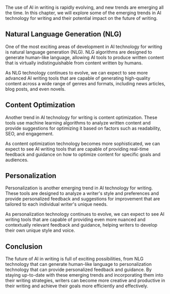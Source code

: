 
The use of AI in writing is rapidly evolving, and new trends are emerging all the time. In this chapter, we will explore some of the emerging trends in AI technology for writing and their potential impact on the future of writing.

Natural Language Generation (NLG)
---------------------------------

One of the most exciting areas of development in AI technology for writing is natural language generation (NLG). NLG algorithms are designed to generate human-like language, allowing AI tools to produce written content that is virtually indistinguishable from content written by humans.

As NLG technology continues to evolve, we can expect to see more advanced AI writing tools that are capable of generating high-quality content across a wide range of genres and formats, including news articles, blog posts, and even novels.

Content Optimization
--------------------

Another trend in AI technology for writing is content optimization. These tools use machine learning algorithms to analyze written content and provide suggestions for optimizing it based on factors such as readability, SEO, and engagement.

As content optimization technology becomes more sophisticated, we can expect to see AI writing tools that are capable of providing real-time feedback and guidance on how to optimize content for specific goals and audiences.

Personalization
---------------

Personalization is another emerging trend in AI technology for writing. These tools are designed to analyze a writer's style and preferences and provide personalized feedback and suggestions for improvement that are tailored to each individual writer's unique needs.

As personalization technology continues to evolve, we can expect to see AI writing tools that are capable of providing even more nuanced and contextually relevant feedback and guidance, helping writers to develop their own unique style and voice.

Conclusion
----------

The future of AI in writing is full of exciting possibilities, from NLG technology that can generate human-like language to personalization technology that can provide personalized feedback and guidance. By staying up-to-date with these emerging trends and incorporating them into their writing strategies, writers can become more creative and productive in their writing and achieve their goals more efficiently and effectively.

